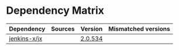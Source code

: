# Dependency Matrix

Dependency | Sources | Version | Mismatched versions
---------- | ------- | ------- | -------------------
[jenkins-x/jx](https://github.com/jenkins-x/jx) |  | [2.0.534](https://github.com/jenkins-x/jx/releases/tag/v2.0.534) | 
